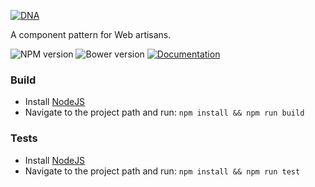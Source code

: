 [![DNA](https://gitlab.com/dna-components/dna-design/raw/master/logos/logo-raster-128.png)](http://dna.chialab.io)

A component pattern for Web artisans.

![NPM version](https://img.shields.io/npm/v/dna-components.svg)
![Bower version](https://img.shields.io/bower/v/dna-components.svg)
[![Documentation](https://img.shields.io/badge/docs-coming%20soon-red.svg)](http://dna.chialab.io/docs)

### Build

* Install [NodeJS](https://nodejs.org)
* Navigate to the project path and run: `npm install && npm run build`

### Tests

* Install [NodeJS](https://nodejs.org)
* Navigate to the project path and run: `npm install && npm run test`
